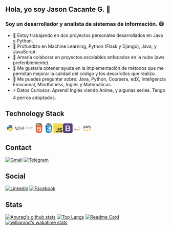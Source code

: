 ## Hola, yo soy Jason Cacante G. 👋 
### Soy un desarrollador y analista de sistemas de información. :smile:

- 🔭 Estoy trabajando en dos proyectos personales desarrollados en Java y Python.
- 🌱 Profundizo en Machine Learning, Python (Flask y Django), Java, y JavaScript.
- 👯 Amaría colaborar en proyectos escalables enfocados en la nube (aws preferiblemente).
- 🤔 Me gustaría obtener ayuda en la implementación de métodos que me permitan mejorar la calidad del código y los desarrollos que realizo.
- 💬 Me puedes preguntar sobre: Java, Python, Coursera, edX, Inteligencia Emocional, Mindfulness, Inglés y Matemáticas.
- ⚡ Datos Curiosos: Aprendí Inglés viendo Anime, y algunas series. Tengo 4 perros adoptados.

## Technology Stack
<img align="left" alt="Python" width="30px" title="Python" src="https://raw.githubusercontent.com/github/explore/80688e429a7d4ef2fca1e82350fe8e3517d3494d/topics/python/python.png"/>
<img align="left" alt="Flask" width="30px" title="Flask" src="https://raw.githubusercontent.com/github/explore/80688e429a7d4ef2fca1e82350fe8e3517d3494d/topics/flask/flask.png"/>
<img align="left" alt="Java" width="30px" title="Java" src="https://raw.githubusercontent.com/github/explore/80688e429a7d4ef2fca1e82350fe8e3517d3494d/topics/java/java.png"/>
<img align="left" alt="HTML5" width="30px" title="HTML5" src="https://raw.githubusercontent.com/github/explore/80688e429a7d4ef2fca1e82350fe8e3517d3494d/topics/html/html.png"/>
<img align="left" alt="CSS3" width="30px" title="CSS3" src="https://raw.githubusercontent.com/github/explore/80688e429a7d4ef2fca1e82350fe8e3517d3494d/topics/css/css.png"/>
<img align="left" alt="JavaScript" width="30px"  title="JavaSript" src="https://raw.githubusercontent.com/github/explore/80688e429a7d4ef2fca1e82350fe8e3517d3494d/topics/javascript/javascript.png"/>
<img align="left" alt="Bootstrap" width="30px" title="Bootstrap" src="https://raw.githubusercontent.com/github/explore/80688e429a7d4ef2fca1e82350fe8e3517d3494d/topics/bootstrap/bootstrap.png"/>
<img align="left" alt="MySql" width="30px" title="MySql" src="https://raw.githubusercontent.com/github/explore/80688e429a7d4ef2fca1e82350fe8e3517d3494d/topics/mysql/mysql.png"/>
<img align="left" alt="Amazon aws" width="30px" title="Amazon aws" src="https://raw.githubusercontent.com/github/explore/fbceb94436312b6dacde68d122a5b9c7d11f9524/topics/aws/aws.png"/>

<br></br>
## Contact
[![Gmail](https://img.shields.io/badge/Gmail-D14836?style=for-the-badge&logo=gmail&logoColor=white&)](mailto:jason.cacante@gmail.com)
[![Telegram](https://img.shields.io/badge/Telegram-2CA5E0?style=for-the-badge&logo=telegram&logoColor=white)](https://t.me/JasonCacante)

## Social
[![Linkedin](https://img.shields.io/badge/LinkedIn-0077B5?style=for-the-badge&logo=linkedin&logoColor=white)](https://www.linkedin.com/in/JasonCacante)
[![Facebook](https://img.shields.io/badge/Facebook-1877F2?style=for-the-badge&logo=facebook&logoColor=white)](https://www.facebook.com/JasonCacante/)

## Stats
[![Anurag's github stats](https://github-readme-stats.vercel.app/api?username=JasonCacante&show_icons=true&theme=radical)](https://github.com/JasonCacante/JasonCacante)
[![Top Langs](https://github-readme-stats.vercel.app/api/top-langs/?username=JasonCacante)](https://github.com/JasonCacante/JasonCacante)
[![Readme Card](https://github-readme-stats.vercel.app/api/pin/?username=JasonCacante&repo=Cafeteria_pyFlask&show_owner=JasonCacante&bg_color=#00008b)](https://github.com/JasonCacante/Template_LP)
[![willianrod's wakatime stats](https://github-readme-stats.vercel.app/api/wakatime?username=@JasonCacante)](https://github.com/JasonCacante/JasonCacante)
